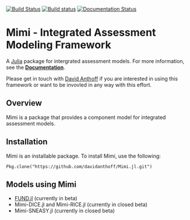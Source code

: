 [![Build Status](https://travis-ci.org/davidanthoff/Mimi.jl.svg?branch=master)](https://travis-ci.org/davidanthoff/Mimi.jl)
[![Build status](https://ci.appveyor.com/api/projects/status/ppdbe3p1lfh4c2jl?svg=true)](https://ci.appveyor.com/project/davidanthoff/mimi-jl)
[![Documentation Status](https://readthedocs.org/projects/mimi/badge/?version=latest)](https://readthedocs.org/projects/mimi/?badge=latest)

# Mimi - Integrated Assessment Modeling Framework

A [Julia](http://julialang.org) package for intergrated assessment models. For more information, see the **[Documentation](http://mimi.readthedocs.org/en/latest/)**.

Please get in touch with [David Anthoff](http://www.david-anthoff.com) if you are interested in using this framework or want to be invovled in any way with this effort.

## Overview

Mimi is a package that provides a component model for integrated assessment models.

## Installation

Mimi is an installable package. To install Mimi, use the following:

````
Pkg.clone("https://github.com/davidanthoff/Mimi.jl.git")
````

## Models using Mimi

* [FUND.jl](https://github.com/davidanthoff/fund.jl) (currently in beta)
* Mimi-DICE.jl and Mimi-RICE.jl (currently in closed beta)
* Mimi-SNEASY.jl (currently in closed beta)
